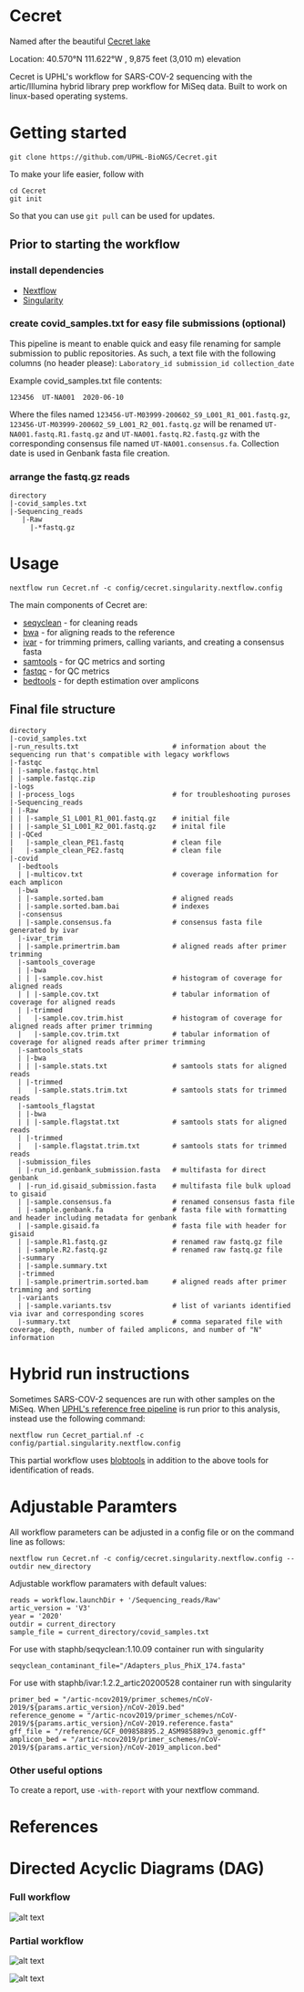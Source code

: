 # Cecret

Named after the beautiful [Cecret lake](https://en.wikipedia.org/wiki/Cecret_Lake) 

Location: 40.570°N 111.622°W , 9,875 feet (3,010 m) elevation


Cecret is UPHL's workflow for SARS-COV-2 sequencing with the artic/Illumina hybrid library prep workflow for MiSeq data. Built to work on linux-based operating systems. 

# Getting started

```
git clone https://github.com/UPHL-BioNGS/Cecret.git
```

To make your life easier, follow with

```
cd Cecret
git init
```

So that you can use `git pull` can be used for updates.

## Prior to starting the workflow

### install dependencies
- [Nextflow](https://www.nextflow.io/docs/latest/getstarted.html) 
- [Singularity](https://singularity.lbl.gov/install-linux)

### create covid_samples.txt for easy file submissions (optional)

This pipeline is meant to enable quick and easy file renaming for sample submission to public repositories. As such, a text file with the following columns (no header please): `Laboratory_id submission_id collection_date`

Example covid_samples.txt file contents:
```
123456  UT-NA001  2020-06-10
```
Where the files named `123456-UT-M03999-200602_S9_L001_R1_001.fastq.gz`, `123456-UT-M03999-200602_S9_L001_R2_001.fastq.gz` will be renamed `UT-NA001.fastq.R1.fastq.gz` and `UT-NA001.fastq.R2.fastq.gz` with the corresponding consensus file named `UT-NA001.consensus.fa`. Collection date is used in Genbank fasta file creation.

### arrange the fastq.gz reads
```
directory
|-covid_samples.txt
|-Sequencing_reads
   |-Raw
     |-*fastq.gz
```

# Usage
```
nextflow run Cecret.nf -c config/cecret.singularity.nextflow.config
```

The main components of Cecret are:

- [seqyclean](https://github.com/ibest/seqyclean) - for cleaning reads
- [bwa](http://bio-bwa.sourceforge.net/) - for aligning reads to the reference
- [ivar](https://andersen-lab.github.io/ivar/html/manualpage.html) - for trimming primers, calling variants, and creating a consensus fasta
- [samtools](http://www.htslib.org/) - for QC metrics and sorting
- [fastqc](https://github.com/s-andrews/FastQC) - for QC metrics
- [bedtools](https://bedtools.readthedocs.io/en/latest/) - for depth estimation over amplicons

## Final file structure
```
directory
|-covid_samples.txt
|-run_results.txt                       # information about the sequencing run that's compatible with legacy workflows
|-fastqc
| |-sample.fastqc.html
| |-sample.fastqc.zip
|-logs
| |-process_logs                        # for troubleshooting puroses
|-Sequencing_reads
| |-Raw
| | |-sample_S1_L001_R1_001.fastq.gz    # initial file
| | |-sample_S1_L001_R2_001.fastq.gz    # inital file
| |-QCed
|   |-sample_clean_PE1.fastq            # clean file
|   |-sample_clean_PE2.fastq            # clean file
|-covid
  |-bedtools
  | |-multicov.txt                      # coverage information for each amplicon
  |-bwa
  | |-sample.sorted.bam                 # aligned reads
  | |-sample.sorted.bam.bai             # indexes
  |-consensus
  | |-sample.consensus.fa               # consensus fasta file generated by ivar
  |-ivar_trim
  | |-sample.primertrim.bam             # aligned reads after primer trimming
  |-samtools_coverage
  | |-bwa
  | | |-sample.cov.hist                 # histogram of coverage for aligned reads
  | | |-sample.cov.txt                  # tabular information of coverage for aligned reads
  | |-trimmed
  |   |-sample.cov.trim.hist            # histogram of coverage for aligned reads after primer trimming
  |   |-sample.cov.trim.txt             # tabular information of coverage for aligned reads after primer trimming
  |-samtools_stats
  | |-bwa
  | | |-sample.stats.txt                # samtools stats for aligned reads
  | |-trimmed
  |   |-sample.stats.trim.txt           # samtools stats for trimmed reads
  |-samtools_flagstat
  | |-bwa
  | | |-sample.flagstat.txt             # samtools stats for aligned reads
  | |-trimmed
  |   |-sample.flagstat.trim.txt        # samtools stats for trimmed reads
  |-submission_files
  | |-run_id.genbank_submission.fasta   # multifasta for direct genbank
  | |-run_id.gisaid_submission.fasta    # multifasta file bulk upload to gisaid
  | |-sample.consensus.fa               # renamed consensus fasta file
  | |-sample.genbank.fa                 # fasta file with formatting and header including metadata for genbank
  | |-sample.gisaid.fa                  # fasta file with header for gisaid
  | |-sample.R1.fastq.gz                # renamed raw fastq.gz file
  | |-sample.R2.fastq.gz                # renamed raw fastq.gz file
  |-summary
  | |-sample.summary.txt
  |-trimmed
  | |-sample.primertrim.sorted.bam      # aligned reads after primer trimming and sorting
  |-variants
  | |-sample.variants.tsv               # list of variants identified via ivar and corresponding scores
  |-summary.txt                         # comma separated file with coverage, depth, number of failed amplicons, and number of "N" information
```

# Hybrid run instructions

Sometimes SARS-COV-2 sequences are run with other samples on the MiSeq. When [UPHL's reference free pipeline]() is run prior to this analysis, instead use the following command:
```
nextflow run Cecret_partial.nf -c config/partial.singularity.nextflow.config
```

This partial workflow uses [blobtools](https://blobtools.readme.io/docs) in addition to the above tools for identification of reads.

# Adjustable Paramters

All workflow parameters can be adjusted in a config file or on the command line as follows:

```
nextflow run Cecret.nf -c config/cecret.singularity.nextflow.config --outdir new_directory
```

Adjustable workflow paramaters with default values:
```
reads = workflow.launchDir + '/Sequencing_reads/Raw'
artic_version = 'V3'
year = '2020'
outdir = current_directory
sample_file = current_directory/covid_samples.txt
```
For use with staphb/seqyclean:1.10.09 container run with singularity
```
seqyclean_contaminant_file="/Adapters_plus_PhiX_174.fasta"
```
For use with staphb/ivar:1.2.2_artic20200528 container run with singularity
```
primer_bed = "/artic-ncov2019/primer_schemes/nCoV-2019/${params.artic_version}/nCoV-2019.bed"
reference_genome = "/artic-ncov2019/primer_schemes/nCoV-2019/${params.artic_version}/nCoV-2019.reference.fasta"
gff_file = "/reference/GCF_009858895.2_ASM985889v3_genomic.gff"
amplicon_bed = "/artic-ncov2019/primer_schemes/nCoV-2019/${params.artic_version}/nCoV-2019_amplicon.bed"
```

### Other useful options
To create a report, use `-with-report` with your nextflow command.

# References


# Directed Acyclic Diagrams (DAG)
### Full workflow
![alt text](images/Cecret_workflow.png)
### Partial workflow
![alt text](images/Partial.png)

![alt text](https://uphl.utah.gov/wp-content/uploads/New-UPHL-Logo.png)

